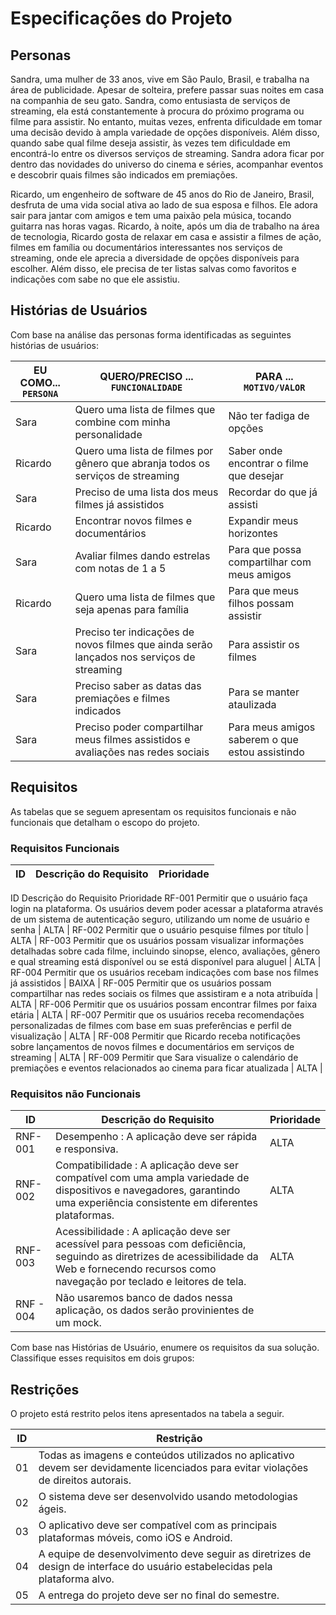 # Especificações do Projeto






## Personas

Sandra, uma mulher de 33 anos, vive em São Paulo, Brasil, e trabalha na área de publicidade. Apesar de solteira, prefere passar suas noites em casa na companhia de seu gato. Sandra, como entusiasta de serviços de streaming, ela está constantemente à procura do próximo programa ou filme para assistir. No entanto, muitas vezes, enfrenta dificuldade em tomar uma decisão devido à ampla variedade de opções disponíveis. Além disso, quando sabe qual filme deseja assistir, às vezes tem dificuldade em encontrá-lo entre os diversos serviços de streaming. Sandra adora ficar por dentro das novidades do universo do cinema e séries, acompanhar eventos e descobrir quais filmes são indicados em premiações.

Ricardo, um engenheiro de software de 45 anos do Rio de Janeiro, Brasil, desfruta de uma vida social ativa ao lado de sua esposa e filhos. Ele adora sair para jantar com amigos e tem uma paixão pela música, tocando guitarra nas horas vagas.  Ricardo, à noite, após um dia de trabalho na área de tecnologia, Ricardo gosta de relaxar em casa e assistir a filmes de ação, filmes em família ou documentários interessantes nos serviços de streaming, onde ele aprecia a diversidade de opções disponíveis para escolher. Além disso, ele precisa de ter listas salvas como favoritos e indicações com sabe no que ele assistiu. 

## Histórias de Usuários

Com base na análise das personas forma identificadas as seguintes histórias de usuários:

|EU COMO... `PERSONA`| QUERO/PRECISO ... `FUNCIONALIDADE` |PARA ... `MOTIVO/VALOR`                 |
|--------------------|------------------------------------|----------------------------------------|
| Sara | Quero uma lista de filmes que combine com minha personalidade          | Não ter fadiga de opções
|Ricardo | Quero uma lista de filmes por gênero que abranja todos os serviços de streaming | Saber onde encontrar o filme que desejar 
|Sara  | Preciso de uma lista dos meus filmes já assistidos | Recordar do que já assisti
|Ricardo | Encontrar novos filmes e documentários | Expandir meus horizontes
|Sara | Avaliar filmes dando estrelas com notas de 1 a 5 | Para que possa compartilhar com meus amigos
|Ricardo | Quero uma lista de filmes que seja apenas para família | Para que meus filhos possam assistir
|Sara  | Preciso ter indicações de novos filmes que ainda serão lançados nos serviços de streaming| Para assistir os filmes 
|Sara  | Preciso saber as datas das premiações e filmes indicados | Para se manter ataulizada
|Sara  | Preciso poder compartilhar meus filmes assistidos e avaliações nas redes sociais| Para meus amigos saberem o que estou assistindo
## Requisitos

As tabelas que se seguem apresentam os requisitos funcionais e não funcionais que detalham o escopo do projeto.

### Requisitos Funcionais

|ID    | Descrição do Requisito  | Prioridade | 
|------|-----------------------------------------|----| 
ID	Descrição do Requisito	Prioridade
RF-001	Permitir que o usuário faça login na plataforma. Os usuários devem poder acessar a plataforma através de um sistema de autenticação seguro, utilizando um nome de usuário e senha 	| ALTA |
RF-002	Permitir que o usuário pesquise filmes por título	| ALTA |
RF-003	Permitir que os usuários possam visualizar informações detalhadas sobre cada filme, incluindo sinopse, elenco, avaliações, gênero e qual streaming está disponível ou se está disponível para aluguel	| ALTA |
RF-004	Permitir que os usuários recebam indicações com base nos filmes já assistidos	| BAIXA |
RF-005	Permitir que os usuários possam compartilhar nas redes sociais os filmes que assistiram e a nota atribuída	| ALTA |
RF-006	Permitir que os usuários possam encontrar filmes por faixa etária | ALTA |
RF-007	Permitir que os usuários receba recomendações personalizadas de filmes com base em suas preferências e perfil de visualização	| ALTA |
RF-008	Permitir que Ricardo receba notificações sobre lançamentos de novos filmes e documentários em serviços de streaming |	ALTA |
RF-009	Permitir que Sara visualize o calendário de premiações e eventos relacionados ao cinema para ficar atualizada | ALTA |

### Requisitos não Funcionais

|ID     | Descrição do Requisito  |Prioridade |
|-------|-------------------------|----|
|RNF-001| Desempenho : A aplicação deve ser rápida e responsiva.   |  ALTA | 
|RNF-002| Compatibilidade : A aplicação deve ser compatível com uma ampla variedade de dispositivos e navegadores, garantindo uma experiência consistente em diferentes plataformas.   |  ALTA |
|RNF-003| Acessibilidade : A aplicação deve ser acessível para pessoas com deficiência, seguindo as diretrizes de acessibilidade da Web e fornecendo recursos como navegação por teclado e leitores de tela.   | ALTA | 
|RNF - 004| Não usaremos banco de dados nessa aplicação, os dados serão provinientes de um mock. 

Com base nas Histórias de Usuário, enumere os requisitos da sua solução. Classifique esses requisitos em dois grupos:

## Restrições

O projeto está restrito pelos itens apresentados na tabela a seguir.

|ID| Restrição                                             |
|--|-------------------------------------------------------|
|01|Todas as imagens e conteúdos utilizados no aplicativo devem ser devidamente licenciados para evitar violações de direitos autorais.  |
|02| O sistema deve ser desenvolvido usando metodologias ágeis.         |
|03| O aplicativo deve ser compatível com as principais plataformas móveis, como iOS e Android. |
|04| A equipe de desenvolvimento deve seguir as diretrizes de design de interface do usuário estabelecidas pela plataforma alvo. |
|05| A entrega do projeto deve ser no final do semestre. 
